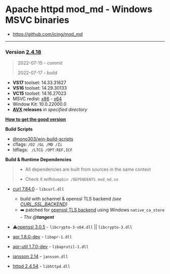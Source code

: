 # Apache httpd mod_md - Windows MSVC binaries #
- https://github.com/icing/mod_md

----
### Version [2.4.18](https://github.com/icing/mod_md/tree/v2.4.18) 
> 2022-07-15 - commit
>
> 2022-07-17 - build

- **VS17** toolset: 14.33.31627
- **VS16** toolset: 14.29.30133
- **VC15** toolset: 14.16.27023
- MSVC redist:  [x86](https://aka.ms/vs/16/release/vc_redist.x86.exe) - [x64](https://aka.ms/vs/16/release/vc_redist.x64.exe)
- Window Kit: 10.0.22000.0
- **[AVX](https://msdn.microsoft.com/fr-fr/library/jj620901.aspx) releases** _in specified directory_

[**How to get the good version**](https://github.com/nono303/PHP-memcache-dll#how-to-get-the-good-version)

**Build Scripts** 

- [@nono303/win-build-scripts](https://github.com/nono303/win-build-scripts)
- cflags: `/O2 /GL /MD /Zi`
- ldflags: ` /LTCG /OPT:REF,ICF`

**Build  & Runtime Dependencies**

> * All dependencies are built from sources in the same context
>
> * Check it with`dumpbin /DEPENDENTS mod_md.so`

- [curl 7.84.0](https://github.com/curl/curl/tree/curl-7_83_1) - `libcurl.dll` 
  - build with schannel & openssl TLS backend _(see [CURL_SSL_BACKEND](https://cran.r-project.org/web/packages/curl/vignettes/windows.html))_
  - :arrow_right: patched for [openssl TLS backend](https://www.apachelounge.com/viewtopic.php?t=8627) using Windows `native_ca_store` - *Thx @**tangent***

- :warning:[openssl 3.0.5](https://github.com/openssl/openssl/tree/openssl-3.0.5) - `libcrypto-3-x64.dll` || `libcrypto-3.dll` 
- [apr 1.8.0-dev](https://github.com/apache/apr) - `libapr-1.dll`
- [apr-util 1.7.0-dev](https://github.com/apache/apr-util) - `libaprutil-1.dll`
- [jansson 2.14](https://github.com/akheron/jansson/tree/v2.14) - `jansson.dll`
- [httpd 2.4.54](https://github.com/apache/httpd/tree/2.4.54) - `libhttpd.dll`
